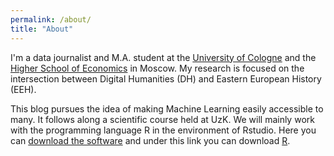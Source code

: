 ```yaml
---
permalink: /about/
title: "About"
---
```

I'm a data journalist and M.A. student at the [University of Cologne](https://www.portal.uni-koeln.de/index.php?id=9441&L=1) and the [Higher School of Economics](https://www.hse.ru/en/) in Moscow. My research is focused on the intersection between Digital Humanities (DH) and Eastern European History (EEH). 

This blog pursues the idea of making Machine Learning easily accessible to many. It follows along a scientific course held at UzK. We will mainly work with the programming language R in the environment of Rstudio. 
Here you can [download the software](https://rstudio.com/products/rstudio/download/) and under this link you can download [R](https://cran.r-project.org/).

